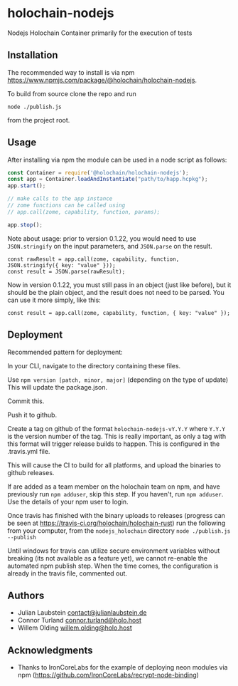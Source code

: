 # holochain-nodejs

Nodejs Holochain Container primarily for the execution of tests

## Installation

The recommended way to install is via npm https://www.npmjs.com/package/@holochain/holochain-nodejs.

To build from source clone the repo and run
```
node ./publish.js
```
from the project root.

## Usage
After installing via npm the module can be used in a node script as follows:
```javascript
const Container = require('@holochain/holochain-nodejs');
const app = Container.loadAndInstantiate("path/to/happ.hcpkg");
app.start();

// make calls to the app instance
// zome functions can be called using
// app.call(zome, capability, function, params);

app.stop();
```

Note about usage:
prior to version 0.1.22, you would need to use `JSON.stringify` on the input parameters, and `JSON.parse` on the result.

```
const rawResult = app.call(zome, capability, function, JSON.stringify({ key: "value" }));
const result = JSON.parse(rawResult);
```

Now in version 0.1.22, you must still pass in an object (just like before), but it should be the plain object, and the result does not need to be parsed.
You can use it more simply, like this:
```
const result = app.call(zome, capability, function, { key: "value" });
```

## Deployment
Recommended pattern for deployment:

In your CLI, navigate to the directory containing these files.

Use `npm version [patch, minor, major]` (depending on the type of update)
This will update the package.json.

Commit this.

Push it to github.

Create a tag on github of the format `holochain-nodejs-vY.Y.Y` where `Y.Y.Y` is the version number of the tag. This is really important, as only a tag with this format will trigger release builds to happen. This is configured in the .travis.yml file.

This will cause the CI to build for all platforms, and upload the binaries to github releases.

If are added as a team member on the holochain team on npm, and have previously run `npm adduser`, skip this step.
If you haven't, run `npm adduser`.
Use the details of your npm user to login.

Once travis has finished with the binary uploads to releases (progress can be seen at https://travis-ci.org/holochain/holochain-rust) run the following from your computer, from the `nodejs_holochain` directory
`node ./publish.js --publish`

Until windows for travis can utilize secure environment variables without breaking (its not available as a feature yet), we cannot re-enable the automated npm publish step. When the time comes, the configuration is already in the travis file, commented out.

## Authors

- Julian Laubstein <contact@julianlaubstein.de>
- Connor Turland <connor.turland@holo.host>
- Willem Olding <willem.olding@holo.host>

## Acknowledgments

- Thanks to IronCoreLabs for the example of deploying neon modules via npm (https://github.com/IronCoreLabs/recrypt-node-binding)
